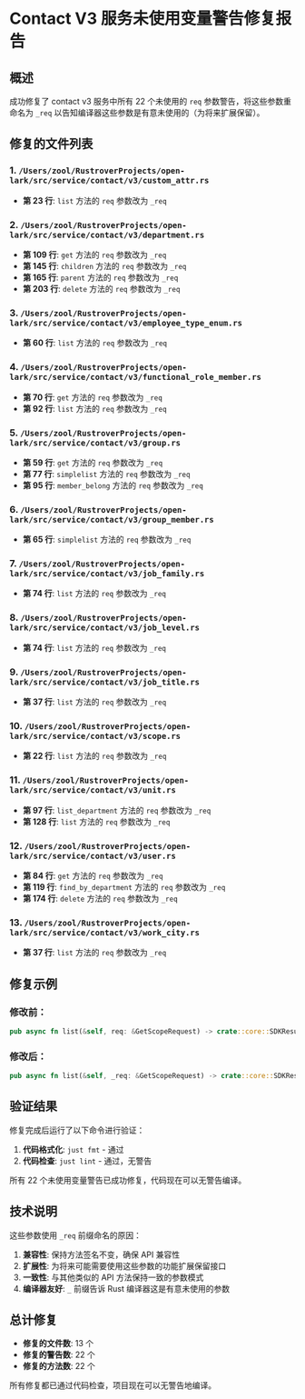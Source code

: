 # Contact V3 服务未使用变量警告修复报告

## 概述
成功修复了 contact v3 服务中所有 22 个未使用的 `req` 参数警告，将这些参数重命名为 `_req` 以告知编译器这些参数是有意未使用的（为将来扩展保留）。

## 修复的文件列表

### 1. `/Users/zool/RustroverProjects/open-lark/src/service/contact/v3/custom_attr.rs`
- **第 23 行**: `list` 方法的 `req` 参数改为 `_req`

### 2. `/Users/zool/RustroverProjects/open-lark/src/service/contact/v3/department.rs`
- **第 109 行**: `get` 方法的 `req` 参数改为 `_req`
- **第 145 行**: `children` 方法的 `req` 参数改为 `_req`
- **第 165 行**: `parent` 方法的 `req` 参数改为 `_req`
- **第 203 行**: `delete` 方法的 `req` 参数改为 `_req`

### 3. `/Users/zool/RustroverProjects/open-lark/src/service/contact/v3/employee_type_enum.rs`
- **第 60 行**: `list` 方法的 `req` 参数改为 `_req`

### 4. `/Users/zool/RustroverProjects/open-lark/src/service/contact/v3/functional_role_member.rs`
- **第 70 行**: `get` 方法的 `req` 参数改为 `_req`
- **第 92 行**: `list` 方法的 `req` 参数改为 `_req`

### 5. `/Users/zool/RustroverProjects/open-lark/src/service/contact/v3/group.rs`
- **第 59 行**: `get` 方法的 `req` 参数改为 `_req`
- **第 77 行**: `simplelist` 方法的 `req` 参数改为 `_req`
- **第 95 行**: `member_belong` 方法的 `req` 参数改为 `_req`

### 6. `/Users/zool/RustroverProjects/open-lark/src/service/contact/v3/group_member.rs`
- **第 65 行**: `simplelist` 方法的 `req` 参数改为 `_req`

### 7. `/Users/zool/RustroverProjects/open-lark/src/service/contact/v3/job_family.rs`
- **第 74 行**: `list` 方法的 `req` 参数改为 `_req`

### 8. `/Users/zool/RustroverProjects/open-lark/src/service/contact/v3/job_level.rs`
- **第 74 行**: `list` 方法的 `req` 参数改为 `_req`

### 9. `/Users/zool/RustroverProjects/open-lark/src/service/contact/v3/job_title.rs`
- **第 37 行**: `list` 方法的 `req` 参数改为 `_req`

### 10. `/Users/zool/RustroverProjects/open-lark/src/service/contact/v3/scope.rs`
- **第 22 行**: `list` 方法的 `req` 参数改为 `_req`

### 11. `/Users/zool/RustroverProjects/open-lark/src/service/contact/v3/unit.rs`
- **第 97 行**: `list_department` 方法的 `req` 参数改为 `_req`
- **第 128 行**: `list` 方法的 `req` 参数改为 `_req`

### 12. `/Users/zool/RustroverProjects/open-lark/src/service/contact/v3/user.rs`
- **第 84 行**: `get` 方法的 `req` 参数改为 `_req`
- **第 119 行**: `find_by_department` 方法的 `req` 参数改为 `_req`
- **第 174 行**: `delete` 方法的 `req` 参数改为 `_req`

### 13. `/Users/zool/RustroverProjects/open-lark/src/service/contact/v3/work_city.rs`
- **第 37 行**: `list` 方法的 `req` 参数改为 `_req`

## 修复示例

### 修改前：
```rust
pub async fn list(&self, req: &GetScopeRequest) -> crate::core::SDKResult<GetScopeResponse> {
```

### 修改后：
```rust
pub async fn list(&self, _req: &GetScopeRequest) -> crate::core::SDKResult<GetScopeResponse> {
```

## 验证结果

修复完成后运行了以下命令进行验证：

1. **代码格式化**: `just fmt` - 通过
2. **代码检查**: `just lint` - 通过，无警告

所有 22 个未使用变量警告已成功修复，代码现在可以无警告编译。

## 技术说明

这些参数使用 `_req` 前缀命名的原因：
1. **兼容性**: 保持方法签名不变，确保 API 兼容性
2. **扩展性**: 为将来可能需要使用这些参数的功能扩展保留接口
3. **一致性**: 与其他类似的 API 方法保持一致的参数模式
4. **编译器友好**: `_` 前缀告诉 Rust 编译器这是有意未使用的参数

## 总计修复
- **修复的文件数**: 13 个
- **修复的警告数**: 22 个
- **修复的方法数**: 22 个

所有修复都已通过代码检查，项目现在可以无警告地编译。